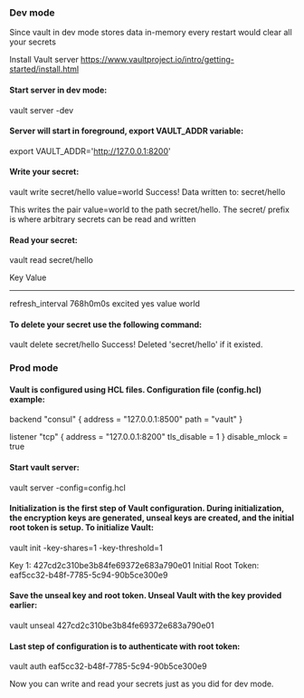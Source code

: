 ### Dev mode

Since vault in dev mode stores data in-memory every restart would clear all your secrets
 

Install Vault server https://www.vaultproject.io/intro/getting-started/install.html

#### Start server in dev mode:

   vault server -dev

#### Server will start in foreground, export VAULT_ADDR variable:

   export VAULT_ADDR='http://127.0.0.1:8200'

#### Write your secret:
 
   vault write secret/hello value=world
   Success! Data written to: secret/hello

This writes the pair value=world to the path secret/hello. The secret/ prefix is where arbitrary secrets can be read and written

#### Read your secret:

   vault read secret/hello

   Key                 Value
   ---                 -----
   refresh_interval    768h0m0s
   excited             yes
   value               world

#### To delete your secret use the following command:

   vault delete secret/hello
   Success! Deleted 'secret/hello' if it existed.

### Prod mode

#### Vault is configured using HCL files. Configuration file (config.hcl) example:

   backend "consul" {
   address = "127.0.0.1:8500"
   path = "vault"
   }

   listener "tcp" {
   address = "127.0.0.1:8200"
   tls_disable = 1
   }
   disable_mlock = true

#### Start vault server:

   vault server -config=config.hcl

#### Initialization is the first step of Vault configuration. During initialization, the encryption keys are generated, unseal keys are created, and the initial root token is setup. To initialize Vault:

   vault init -key-shares=1 -key-threshold=1

   Key 1: 427cd2c310be3b84fe69372e683a790e01
   Initial Root Token: eaf5cc32-b48f-7785-5c94-90b5ce300e9

#### Save the unseal key and root token. Unseal Vault with the key provided earlier:

   vault unseal 427cd2c310be3b84fe69372e683a790e01

#### Last step of configuration is to authenticate with root token:

   vault auth eaf5cc32-b48f-7785-5c94-90b5ce300e9

Now you can write and read your secrets just as you did for dev mode.